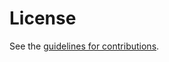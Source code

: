 # License

See the
[guidelines for contributions](https://github.com/garyillyes/jafar/blob/main/CONTRIBUTING.md).
